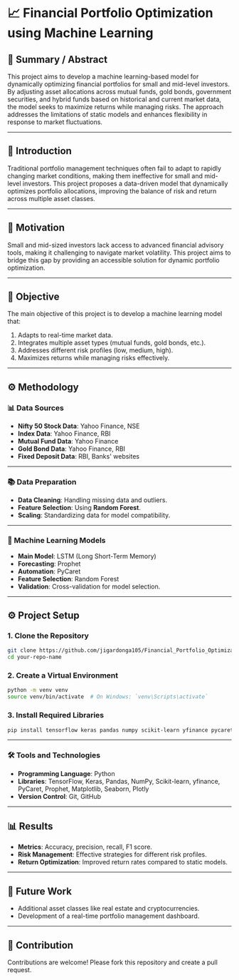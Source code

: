 # 📈 Financial Portfolio Optimization using Machine Learning

## 📝 Summary / Abstract

This project aims to develop a machine learning-based model for dynamically optimizing financial portfolios for small and mid-level investors. By adjusting asset allocations across mutual funds, gold bonds, government securities, and hybrid funds based on historical and current market data, the model seeks to maximize returns while managing risks. The approach addresses the limitations of static models and enhances flexibility in response to market fluctuations.

---

## 🏁 Introduction

Traditional portfolio management techniques often fail to adapt to rapidly changing market conditions, making them ineffective for small and mid-level investors. This project proposes a data-driven model that dynamically optimizes portfolio allocations, improving the balance of risk and return across multiple asset classes.

---

## 🎯 Motivation

Small and mid-sized investors lack access to advanced financial advisory tools, making it challenging to navigate market volatility. This project aims to bridge this gap by providing an accessible solution for dynamic portfolio optimization.

---

## 🥅 Objective

The main objective of this project is to develop a machine learning model that:

1. Adapts to real-time market data.  
2. Integrates multiple asset types (mutual funds, gold bonds, etc.).  
3. Addresses different risk profiles (low, medium, high).  
4. Maximizes returns while managing risks effectively.  

---

## ⚙️ Methodology

### 📊 Data Sources

- **Nifty 50 Stock Data**: Yahoo Finance, NSE  
- **Index Data**: Yahoo Finance, RBI  
- **Mutual Fund Data**: Yahoo Finance  
- **Gold Bond Data**: Yahoo Finance, RBI  
- **Fixed Deposit Data**: RBI, Banks' websites  

---

### 📚 Data Preparation

- **Data Cleaning**: Handling missing data and outliers.  
- **Feature Selection**: Using **Random Forest**.  
- **Scaling**: Standardizing data for model compatibility.  

---

### 🧠 Machine Learning Models

- **Main Model**: LSTM (Long Short-Term Memory)  
- **Forecasting**: Prophet  
- **Automation**: PyCaret  
- **Feature Selection**: Random Forest  
- **Validation**: Cross-validation for model selection.  

---

## ⚙️ Project Setup

### 1. Clone the Repository

```bash
git clone https://github.com/jigardonga105/Financial_Portfolio_Optimization.git
cd your-repo-name
```

### 2. Create a Virtual Environment

```bash
python -m venv venv
source venv/bin/activate  # On Windows: `venv\Scripts\activate`
```

### 3. Install Required Libraries

```bash
pip install tensorflow keras pandas numpy scikit-learn yfinance pycaret prophet matplotlib seaborn plotly
```

---

### 🛠️ Tools and Technologies

- **Programming Language**: Python  
- **Libraries**: TensorFlow, Keras, Pandas, NumPy, Scikit-learn, yfinance, PyCaret, Prophet, Matplotlib, Seaborn, Plotly  
- **Version Control**: Git, GitHub  

---

## 📊 Results

- **Metrics**: Accuracy, precision, recall, F1 score.  
- **Risk Management**: Effective strategies for different risk profiles.  
- **Return Optimization**: Improved return rates compared to static models.  

---

## 🚀 Future Work

- Additional asset classes like real estate and cryptocurrencies.  
- Development of a real-time portfolio management dashboard.  

---

## 🤝 Contribution

Contributions are welcome! Please fork this repository and create a pull request.
